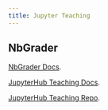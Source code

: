 ```yaml
---
title: Jupyter Teaching
---
```


## NbGrader

[NbGrader Docs](https://nbgrader.readthedocs.io).

[JupyterHub Teaching Docs](http://jupyterhub-deploy-teaching.readthedocs.io/en/latest).

[JupyterHub Teaching Repo](https://github.com/jupyterhub/jupyterhub-deploy-teaching).
